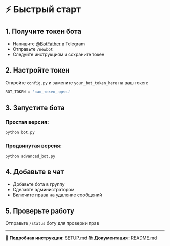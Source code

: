 # ⚡ Быстрый старт

## 1. Получите токен бота
- Напишите [@BotFather](https://t.me/botfather) в Telegram
- Отправьте `/newbot`
- Следуйте инструкциям и сохраните токен

## 2. Настройте токен
Откройте `config.py` и замените `your_bot_token_here` на ваш токен:
```python
BOT_TOKEN = 'ваш_токен_здесь'
```

## 3. Запустите бота

### Простая версия:
```bash
python bot.py
```

### Продвинутая версия:
```bash
python advanced_bot.py
```

## 4. Добавьте в чат
- Добавьте бота в группу
- Сделайте администратором
- Включите права на удаление сообщений

## 5. Проверьте работу
Отправьте `/status` боту для проверки прав

---

📖 **Подробная инструкция:** [SETUP.md](SETUP.md)
📚 **Документация:** [README.md](README.md) 